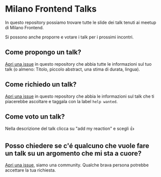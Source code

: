 # Milano Frontend Talks

In questo repository possiamo trovare tutte le slide dei talk tenuti ai meetup di Milano Frontend.

Si possono anche proporre e votare i talk per i prossimi incontri.

## Come propongo un talk?
[Apri una issue](https://github.com/milanofrontend/talks/issues/new) in questo repository che abbia tutte le informazioni sul tuo talk (o almeno: Titolo, piccolo abstract, una stima di durata, lingua).


## Come richiedo un talk?
[Apri una issue](https://github.com/milanofrontend/talks/issues/new) in questo repository che abbia le informazioni sul talk che ti piacerebbe ascoltare e taggala con la label `help wanted`.

## Come voto un talk?
Nella descrizione del talk clicca su "add my reaction" e scegli :+1:

## Posso chiedere se c'é qualcuno che vuole fare un talk su un argomento che mi sta a cuore?
[Apri una issue](https://github.com/milanofrontend/talks/issues/new), siamo una community. Qualche brava persona potrebbe accettare la tua richiesta.
